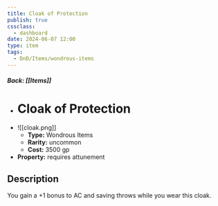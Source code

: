 ```yaml
---
title: Cloak of Protection
publish: true
cssclass:
  - dashboard
date: 2024-06-07 12:00
type: item
tags:
  - DnD/Items/wondrous-items
---
```


##### Back: [[Items]]

- # Cloak of Protection
- ![[cloak.png]]
    - **Type:** Wondrous Items
    - **Rarity:** uncommon
    - **Cost:** 3500 gp
- **Property:** requires attunement



## Description 

You gain a +1 bonus to AC and saving throws while you wear this cloak.
